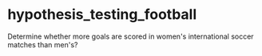 # hypothesis_testing_football
Determine whether more goals are scored in women's international soccer matches than men's?
